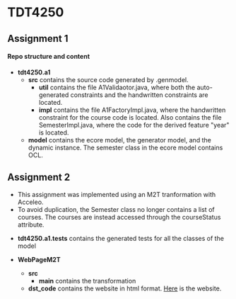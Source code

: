 # TDT4250
## Assignment 1
#### Repo structure and content
* **tdt4250.a1**
     * **src** contains the source code generated by .genmodel.
          * **util** contains the file A1Validaotor.java, where both the auto-generated constraints and the handwritten constraints are located.
          * **impl** contains the file A1FactoryImpl.java, where the handwritten constraint for the course code is located. Also contains the file SemesterImpl.java, where the code for the derived feature "year" is located.
     * **model** contains the ecore model, the generator model, and the dynamic instance. The semester class in the ecore model contains OCL.

## Assignment 2

- This assignment was implemented using an M2T tranformation with Acceleo.
- To avoid duplication, the Semester class no longer contains a list of courses. The courses are instead accessed through the courseStatus attribute.

* **tdt4250.a1.tests**
     contains the generated tests for all the classes of the model

* **WebPageM2T**
     * **src**
          * **main** contains the transformation
     * **dst_code** contains the website in html format. [Here](https://github.com/Herchr/TDT4250/blob/main/WebPageM2T/dst_code/NTNU.html) is the website.
 

    
